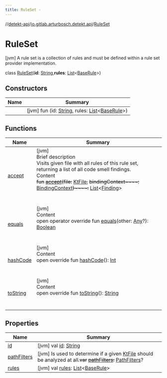 ```yaml
---
title: RuleSet -
---
```

//[detekt-api](../../index.md)/[io.gitlab.arturbosch.detekt.api](../index.md)/[RuleSet](index.md)



# RuleSet  
 [jvm] A rule set is a collection of rules and must be defined within a rule set provider implementation.  
  
class [RuleSet](index.md)(**id**: [String](https://kotlinlang.org/api/latest/jvm/stdlib/kotlin/-string/index.html),**rules**: [List](https://kotlinlang.org/api/latest/jvm/stdlib/kotlin.collections/-list/index.html)<[BaseRule](../../io.gitlab.arturbosch.detekt.api.internal/-base-rule/index.md)>)   


## Constructors  
  
|  Name|  Summary| 
|---|---|
| [<init>](-init-.md)|  [jvm] fun [<init>](-init-.md)(id: [String](https://kotlinlang.org/api/latest/jvm/stdlib/kotlin/-string/index.html), rules: [List](https://kotlinlang.org/api/latest/jvm/stdlib/kotlin.collections/-list/index.html)<[BaseRule](../../io.gitlab.arturbosch.detekt.api.internal/-base-rule/index.md)>)   <br>


## Functions  
  
|  Name|  Summary| 
|---|---|
| [accept](accept.md)| [jvm]  <br>Brief description  <br>Visits given file with all rules of this rule set, returning a list of all code smell findings.  <br>Content  <br>~~fun~~ [~~accept~~](accept.md)~~(~~~~file~~~~:~~ [KtFile]()~~,~~ ~~bindingContext~~~~:~~ [BindingContext]()~~)~~~~:~~ [List](https://kotlinlang.org/api/latest/jvm/stdlib/kotlin.collections/-list/index.html)<[Finding](../-finding/index.md)>  <br><br><br>
| [equals](https://kotlinlang.org/api/latest/jvm/stdlib/kotlin/-any/equals.html)| [jvm]  <br>Content  <br>open operator override fun [equals](https://kotlinlang.org/api/latest/jvm/stdlib/kotlin/-any/equals.html)(other: [Any](https://kotlinlang.org/api/latest/jvm/stdlib/kotlin/-any/index.html)?): [Boolean](https://kotlinlang.org/api/latest/jvm/stdlib/kotlin/-boolean/index.html)  <br><br><br>
| [hashCode](https://kotlinlang.org/api/latest/jvm/stdlib/kotlin/-any/hash-code.html)| [jvm]  <br>Content  <br>open override fun [hashCode](https://kotlinlang.org/api/latest/jvm/stdlib/kotlin/-any/hash-code.html)(): [Int](https://kotlinlang.org/api/latest/jvm/stdlib/kotlin/-int/index.html)  <br><br><br>
| [toString](https://kotlinlang.org/api/latest/jvm/stdlib/kotlin/-any/to-string.html)| [jvm]  <br>Content  <br>open override fun [toString](https://kotlinlang.org/api/latest/jvm/stdlib/kotlin/-any/to-string.html)(): [String](https://kotlinlang.org/api/latest/jvm/stdlib/kotlin/-string/index.html)  <br><br><br>


## Properties  
  
|  Name|  Summary| 
|---|---|
| [id](index.md#io.gitlab.arturbosch.detekt.api/RuleSet/id/#/PointingToDeclaration/)|  [jvm] val [id](index.md#io.gitlab.arturbosch.detekt.api/RuleSet/id/#/PointingToDeclaration/): [String](https://kotlinlang.org/api/latest/jvm/stdlib/kotlin/-string/index.html)   <br>
| [pathFilters](index.md#io.gitlab.arturbosch.detekt.api/RuleSet/pathFilters/#/PointingToDeclaration/)|  [jvm] Is used to determine if a given [KtFile]() should be analyzed at all.~~var~~ [~~pathFilters~~](index.md#io.gitlab.arturbosch.detekt.api/RuleSet/pathFilters/#/PointingToDeclaration/)~~:~~ [PathFilters](../../io.gitlab.arturbosch.detekt.api.internal/-path-filters/index.md)?   <br>
| [rules](index.md#io.gitlab.arturbosch.detekt.api/RuleSet/rules/#/PointingToDeclaration/)|  [jvm] val [rules](index.md#io.gitlab.arturbosch.detekt.api/RuleSet/rules/#/PointingToDeclaration/): [List](https://kotlinlang.org/api/latest/jvm/stdlib/kotlin.collections/-list/index.html)<[BaseRule](../../io.gitlab.arturbosch.detekt.api.internal/-base-rule/index.md)>   <br>

